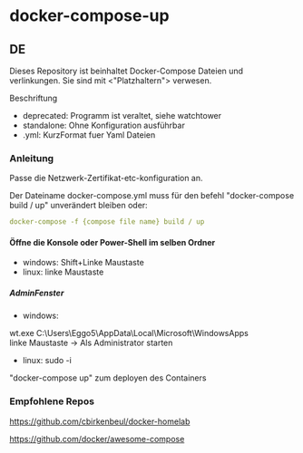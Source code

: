 # docker-compose-up

## DE
Dieses Repository ist beinhaltet Docker-Compose Dateien und verlinkungen.
Sie sind mit <"Platzhaltern"> verwesen.

Beschriftung
* deprecated: Programm ist veraltet, siehe watchtower
* standalone: Ohne Konfiguration ausführbar
* .yml: KurzFormat fuer Yaml Dateien

### Anleitung
Passe die Netzwerk-Zertifikat-etc-konfiguration an.

Der Dateiname docker-compose.yml muss für den befehl "docker-compose build / up"
unverändert bleiben oder:
````yaml
docker-compose -f {compose file name} build / up
````

#### Öffne die Konsole oder Power-Shell im selben Ordner
* windows: Shift+Linke Maustaste
* linux: linke Maustaste

##### AdminFenster
* windows:

wt.exe C:\Users\Eggo5\AppData\Local\Microsoft\WindowsApps\
linke Maustaste -> Als Administrator starten

* linux:
sudo -i

  
"docker-compose up" zum deployen des Containers

### Empfohlene Repos
https://github.com/cbirkenbeul/docker-homelab

https://github.com/docker/awesome-compose

